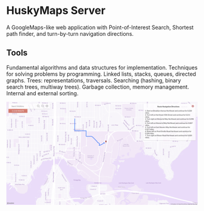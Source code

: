 # HuskyMaps Server 

A GoogleMaps-like web application with Point-of-Interest Search, Shortest path finder, and turn-by-turn navigation directions. 

## Tools

Fundamental algorithms and data structures for implementation. Techniques for solving problems by programming. Linked lists, stacks, queues, directed graphs. Trees: representations, traversals. Searching (hashing, binary search trees, multiway trees). Garbage collection, memory management. Internal and external sorting. 

![map](map.png)
